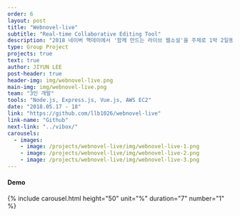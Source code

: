 ```yaml
---
order: 6
layout: post
title: "Webnovel-live"
subtitle: "Real-time Collaborative Editing Tool"
description: "2018 네이버 핵데이에서 '함께 만드는 라이브 웹소설'을 주제로 1박 2일동안 3인1팀으로 작업했습니다. 맡은 부분은 단락 데이터의 자료구조 정의, 단락 추가 및 삭제를 위한 단락 인덱싱, 서버에서 socket.io를 통해 클라이언트로부터 전달받은 유저들의 키보드 입력을 다시 모든 브라우저로 브로드캐스트하는 등의 전반적인 백엔드 로직 구현, 퍼블리싱 작업입니다."
type: Group Project
projects: true
text: true
author: JIYUN LEE
post-header: true
header-img: img/webnovel-live.png
main-img: img/webnovel-live.png
team: "3인 개발"
tools: "Node.js, Express.js, Vue.js, AWS EC2"
date: "2018.05.17 - 18"
link: "https://github.com/llb1026/webnovel-live"
link-name: "Github"
next-link: "../vibox/"
carousels:
  - images: 
    - image: /projects/webnovel-live/img/webnovel-live-1.png
    - image: /projects/webnovel-live/img/webnovel-live-2.png
    - image: /projects/webnovel-live/img/webnovel-live-3.png
---
```


#### Demo

{% include carousel.html height="50" unit="%" duration="7" number="1" %}
